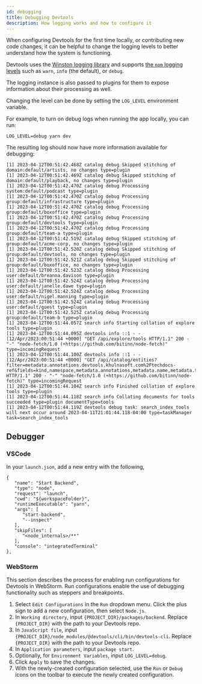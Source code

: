 ```yaml
---
id: debugging
title: Debugging Devtools
description: How logging works and how to configure it
---
```


When configuring Devtools for the first time locally, or contributing new code changes,
it can be helpful to change the logging levels to better understand how the system is functioning.

Devtools uses the [Winston logging library](https://github.com/winstonjs/winston) and supports
[the `npm` logging levels](https://github.com/winstonjs/winston#logging-levels) such as
`warn`, `info` (the default), or `debug`.

The logging instance is also passed to plugins for them to expose information about
their processing as well.

Changing the level can be done by setting the `LOG_LEVEL` environment variable.

For example, to turn on debug logs when running the app locally, you can run:

```shell
LOG_LEVEL=debug yarn dev
```

The resulting log should now have more information available for debugging:

```text
[1] 2023-04-12T00:51:42.468Z catalog debug Skipped stitching of domain:default/artists, no changes type=plugin
[1] 2023-04-12T00:51:42.469Z catalog debug Skipped stitching of domain:default/playback, no changes type=plugin
[1] 2023-04-12T00:51:42.470Z catalog debug Processing system:default/podcast type=plugin
[1] 2023-04-12T00:51:42.470Z catalog debug Processing group:default/infrastructure type=plugin
[1] 2023-04-12T00:51:42.470Z catalog debug Processing group:default/boxoffice type=plugin
[1] 2023-04-12T00:51:42.470Z catalog debug Processing group:default/devtools type=plugin
[1] 2023-04-12T00:51:42.470Z catalog debug Processing group:default/team-a type=plugin
[1] 2023-04-12T00:51:42.519Z catalog debug Skipped stitching of group:default/acme-corp, no changes type=plugin
[1] 2023-04-12T00:51:42.520Z catalog debug Skipped stitching of group:default/devtools, no changes type=plugin
[1] 2023-04-12T00:51:42.521Z catalog debug Skipped stitching of group:default/boxoffice, no changes type=plugin
[1] 2023-04-12T00:51:42.523Z catalog debug Processing user:default/breanna.davison type=plugin
[1] 2023-04-12T00:51:42.524Z catalog debug Processing user:default/janelle.dawe type=plugin
[1] 2023-04-12T00:51:42.524Z catalog debug Processing user:default/nigel.manning type=plugin
[1] 2023-04-12T00:51:42.524Z catalog debug Processing user:default/guest type=plugin
[1] 2023-04-12T00:51:42.525Z catalog debug Processing group:default/team-b type=plugin
[1] 2023-04-12T00:51:44.057Z search info Starting collation of explore tools type=plugin
[1] 2023-04-12T00:51:44.095Z devtools info ::1 - - [12/Apr/2023:00:51:44 +0000] "GET /api/explore/tools HTTP/1.1" 200 - "-" "node-fetch/1.0 (+https://github.com/bitinn/node-fetch)" type=incomingRequest
[1] 2023-04-12T00:51:44.100Z devtools info ::1 - - [12/Apr/2023:00:51:44 +0000] "GET /api/catalog/entities?filter=metadata.annotations.devtools.khulnasoft.com%2Ftechdocs-ref&fields=kind,namespace,metadata.annotations,metadata.name,metadata.title,metadata.namespace,spec.type,spec.lifecycle,relations&offset=0&limit=500 HTTP/1.1" 200 - "-" "node-fetch/1.0 (+https://github.com/bitinn/node-fetch)" type=incomingRequest
[1] 2023-04-12T00:51:44.104Z search info Finished collation of explore tools type=plugin
[1] 2023-04-12T00:51:44.118Z search info Collating documents for tools succeeded type=plugin documentType=tools
[1] 2023-04-12T00:51:44.119Z devtools debug task: search_index_tools will next occur around 2023-04-11T21:01:44.118-04:00 type=taskManager task=search_index_tools
```

## Debugger

### VSCode

In your `launch.json`, add a new entry with the following,

```jsonc
{
   "name": "Start Backend",
   "type": "node",
   "request": "launch",
   "cwd": "${workspaceFolder}",
   "runtimeExecutable": "yarn",
   "args": [
      "start-backend",
      "--inspect"
   ],
   "skipFiles": [
      "<node_internals>/**"
   ],
   "console": "integratedTerminal"
},
```

### WebStorm

This section describes the process for enabling run configurations for Devtools in WebStorm.
Run configurations enable the use of debugging functionality such as steppers and breakpoints.

1. Select `Edit Configurations` in the `Run` dropdown menu. Click the plus sign to add a new
   configuration, then select `Node.js`.
2. In `Working directory`, input `{PROJECT_DIR}/packages/backend`.
   Replace `{PROJECT_DIR}` with the path to your Devtools repo.
3. In `JavaScript file`, input `{PROJECT_DIR}/node_modules/@devtools/cli/bin/devtools-cli`.
   Replace `{PROJECT_DIR}` with the path to your Devtools repo.
4. In `Application parameters`, input `package start`.
5. Optionally, for `Environment Variables`, input `LOG_LEVEL=debug`.
6. Click `Apply` to save the changes.
7. With the newly-created configuration selected, use the `Run` or `Debug` icons on the
   toolbar to execute the newly created configuration.
